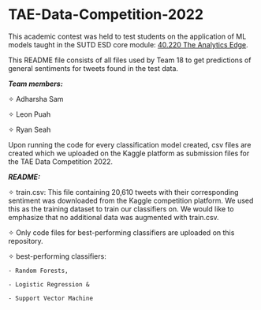 # TAE-Data-Competition-2022

This academic contest was held to test students on the application of ML models taught in the SUTD ESD core module: <a href="https://esd.sutd.edu.sg/courses/40220-the-analytics-edge/" target="_blank">40.220 The Analytics Edge</a>.

This README file consists of all files used by Team 18 to get predictions of general sentiments for tweets found in the test data.

**_Team members:_**

✧ Adharsha Sam

✧ Leon Puah  

✧ Ryan Seah  

Upon running the code for every classification model created, csv files are created which we uploaded on the Kaggle platform 
as submission files for the TAE Data Competition 2022.

**_README:_**

✧ train.csv: This file containing 20,610 tweets with their corresponding sentiment was downloaded from the Kaggle competition platform. 
We used this as the training dataset to train our classifiers on. We would like to emphasize that no additional data was augmented with 
train.csv.

✧ Only code files for best-performing classifiers are uploaded on this repository.
  
  ✧ best-performing classifiers: 
  
    - Random Forests,
    
    - Logistic Regression &
    
    - Support Vector Machine 
